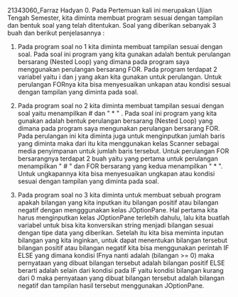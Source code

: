 21343060_Farraz Hadyan
0. Pada Pertemuan kali ini merupakan Ujian Tengah Semester, kita diminta membuat program sesuai dengan tampilan dan bentuk soal yang telah ditentukan. Soal yang diberikan sebanyak 3 buah dan berikut penjelasannya :

1. Pada program soal no 1 kita diminta membuat tampilan sesuai dengan soal. Pada soal ini program yang kita gunakan adalah bentuk perulangan bersarang (Nested Loop) yang dimana pada program saya menggunakan perulangan bersarang FOR. Pada program terdapat 2 variabel yaitu i dan j yang akan kita gunakan untuk perulangan. Untuk perulangan FORnya kita bisa menyesuaikan unkapan atau kondisi sesuai dengan tampilan yang diminta pada soal.

2. Pada program soal no 2 kita diminta membuat tampilan sesuai dengan soal yaitu menampilkan # dan " * " . Pada soal ini program yang kita gunakan adalah bentuk perulangan bersarang (Nested Loop) yang dimana pada program saya mengunakan perulangan bersarang FOR. Pada perulangan ini kita diminta juga untuk menginputkan jumlah baris yang diminta maka dari itu kita menggunakan kelas Scanner sebagai media penyimpanan untuk jumlah baris tersebut. Untuk perulangan FOR bersarangnya terdapat 2 buah yaitu yang pertama untuk perulangan menampilkan " # " dan FOR bersarang yang kedua menampilkan " * ". Untuk ungkapannya kita bisa menyesuaikan ungkapan atau kondisi sesuai dengan tampilan yang diminta pada soal.

3. Pada program soal no 3 kita diminta untuk membuat sebuah program apakah bilangan yang kita inputkan itu bilangan positif atau bilangan negatif dengan mengggunakan kelas JOptionPane. Hal pertama kita harus menginputkan kelas JOptionPane terlebih dahulu, lalu kita buatlah variabel untuk bisa kita konversikan string menjadi bilangan sesuai dengan tipe data yang diberikan. Setelah itu kita bisa meminta inputan bilangan yang kita inginkan, untuk dapat menentukan bilangan tersebut bilangan positif atau bilangan negatif kita bisa menggunakan perintah IF ELSE yang dimana kondisi IFnya nanti adalah (bilangan >= 0) maka pernyataan yang dibuat bilangan tersebut adalah bilangan positif ELSE berarti adalah selain dari kondisi pada IF yaitu kondisi bilangan kurang dari 0 maka pernyataan yang dibuat bilangan tersebut adalah bilangan negatif dan tampilan hasil tersebut menggunakan JOptionPane.
